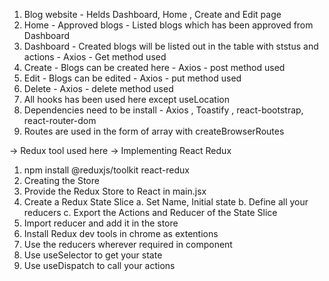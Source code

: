 1. Blog website - Helds Dashboard, Home , Create and Edit page
2. Home - Approved blogs - Listed blogs which has been approved from Dashboard
3. Dashboard - Created blogs will be listed out in the table with ststus and actions - Axios - Get method used
5. Create - Blogs can be created here - Axios - post method used
6. Edit - Blogs can be edited - Axios - put method used
7. Delete - Axios - delete method used
8. All hooks has been used here except useLocation
9. Dependencies need to be install - Axios , Toastify , react-bootstrap, react-router-dom
10. Routes are used in the form of array with createBrowserRoutes


-> Redux tool used here
-> Implementing React Redux

1. npm install @reduxjs/toolkit react-redux
2. Creating the Store
3. Provide the Redux Store to React in main.jsx
4. Create a Redux State Slice 
    a. Set Name, Initial state
    b. Define all your reducers 
    c. Export the Actions and Reducer of the State Slice
5. Import reducer and add it in the store
6. Install Redux dev tools in chrome as extentions
7. Use the reducers wherever required in component
8. Use useSelector to get your state
9. Use useDispatch to call your actions